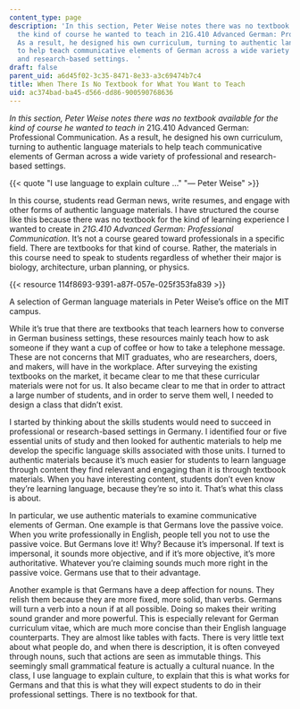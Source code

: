 ```yaml
---
content_type: page
description: 'In this section, Peter Weise notes there was no textbook available for
  the kind of course he wanted to teach in 21G.410 Advanced German: Professional Communication.
  As a result, he designed his own curriculum, turning to authentic language materials
  to help teach communicative elements of German across a wide variety of professional
  and research-based settings.  '
draft: false
parent_uid: a6d45f02-3c35-8471-8e33-a3c69474b7c4
title: When There Is No Textbook for What You Want to Teach
uid: ac374bad-ba45-d566-dd86-900590768636
---
```

_In this section, Peter Weise notes there was no textbook available for the kind of course he wanted to teach in_ 21G.410 Advanced German: Professional Communication. As a result, he designed his own curriculum, turning to authentic language materials to help teach communicative elements of German across a wide variety of professional and research-based settings.

{{< quote "I use language to explain culture …" "— Peter Weise" >}}

In this course, students read German news, write resumes, and engage with other forms of authentic language materials. I have structured the course like this because there was no textbook for the kind of learning experience I wanted to create in _21G.410 Advanced German: Professional Communication._ It’s not a course geared toward professionals in a specific field. There are textbooks for that kind of course. Rather, the materials in this course need to speak to students regardless of whether their major is biology, architecture, urban planning, or physics.

{{< resource 114f8693-9391-a87f-057e-025f353fa839 >}}

A selection of German language materials in Peter Weise’s office on the MIT campus.

While it’s true that there are textbooks that teach learners how to converse in German business settings, these resources mainly teach how to ask someone if they want a cup of coffee or how to take a telephone message. These are not concerns that MIT graduates, who are researchers, doers, and makers, will have in the workplace. After surveying the existing textbooks on the market, it became clear to me that these curricular materials were not for us. It also became clear to me that in order to attract a large number of students, and in order to serve them well, I needed to design a class that didn’t exist.

I started by thinking about the skills students would need to succeed in professional or research-based settings in Germany. I identified four or five essential units of study and then looked for authentic materials to help me develop the specific language skills associated with those units. I turned to authentic materials because it’s much easier for students to learn language through content they find relevant and engaging than it is through textbook materials. When you have interesting content, students don’t even know they’re learning language, because they’re so into it. That’s what this class is about.

In particular, we use authentic materials to examine communicative elements of German. One example is that Germans love the passive voice. When you write professionally in English, people tell you not to use the passive voice. But Germans love it! Why? Because it’s impersonal. If text is impersonal, it sounds more objective, and if it’s more objective, it’s more authoritative. Whatever you’re claiming sounds much more right in the passive voice. Germans use that to their advantage.

Another example is that Germans have a deep affection for nouns. They relish them because they are more fixed, more solid, than verbs. Germans will turn a verb into a noun if at all possible. Doing so makes their writing sound grander and more powerful. This is especially relevant for German curriculum vitae, which are much more concise than their English language counterparts. They are almost like tables with facts. There is very little text about what people do, and when there is description, it is often conveyed through nouns, such that actions are seen as immutable things. This seemingly small grammatical feature is actually a cultural nuance. In the class, I use language to explain culture, to explain that this is what works for Germans and that this is what they will expect students to do in their professional settings. There is no textbook for that.